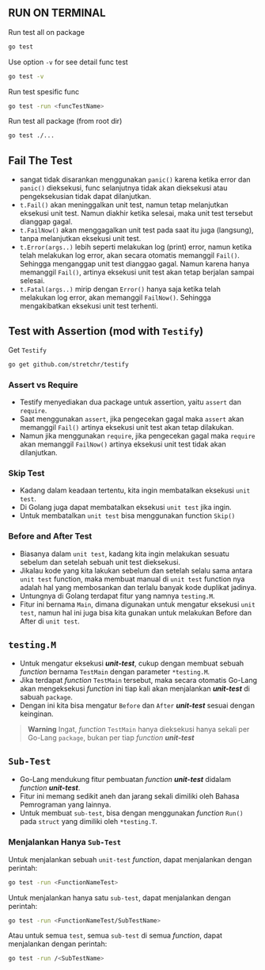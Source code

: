 ## RUN ON TERMINAL

Run test all on package
```bash
go test
```

Use option `-v` for see detail func test
```bash 
go test -v
```

Run test spesific func
```bash
go test -run <funcTestName>
```

Run test all package (from root dir)
```bash
go test ./...
```

## Fail The Test

- sangat tidak disarankan menggunakan `panic()` karena ketika error dan `panic()` dieksekusi, func selanjutnya tidak akan dieksekusi atau pengeksekusian tidak dapat dilanjutkan.
- `t.Fail()` akan meninggalkan unit test, namun tetap melanjutkan eksekusi unit test. Namun diakhir ketika selesai, maka unit test tersebut dianggap gagal.
- `t.FailNow()` akan menggagalkan unit test pada saat itu juga (langsung), tanpa melanjutkan eksekusi unit test.
- `t.Error(args..)` lebih seperti melakukan log (print) error, namun ketika telah melakukan log error, akan secara otomatis memanggil `Fail()`. Sehingga menganggap unit test dianggao gagal. Namun karena hanya memanggil `Fail()`, artinya eksekusi unit test akan tetap berjalan sampai selesai.
- `t.Fatal(args..)` mirip dengan `Error()` hanya saja ketika telah melakukan log error, akan memanggil `FailNow()`. Sehingga mengakibatkan eksekusi unit test terhenti.

## Test with Assertion (mod with `Testify`)

Get `Testify`
```bash
go get github.com/stretchr/testify
```

### Assert vs Require

- Testify menyediakan dua package untuk assertion, yaitu `assert` dan `require`.
- Saat menggunakan `assert`, jika pengecekan gagal maka `assert` akan memanggil `Fail()` artinya eksekusi unit test akan tetap dilakukan.
- Namun jika menggunakan `require`, jika pengecekan gagal maka `require` akan memanggil `FailNow()` artinya eksekusi unit test tidak akan dilanjutkan.

### Skip Test
- Kadang dalam keadaan tertentu, kita ingin membatalkan eksekusi `unit test`.
- Di Golang juga dapat membatalkan eksekusi `unit test` jika ingin.
- Untuk membatalkan `unit test` bisa menggunakan function `Skip()`

### Before and After Test
- Biasanya dalam `unit test`, kadang kita ingin melakukan sesuatu sebelum dan setelah sebuah unit test dieksekusi.
- Jikalau kode yang kita lakukan sebelum dan setelah selalu sama antara `unit test` function, maka membuat manual di `unit test` function nya adalah hal yang membosankan dan terlalu banyak kode duplikat jadinya.
- Untungnya di Golang terdapat fitur yang namnya `testing.M`.
- Fitur ini bernama `Main`, dimana digunakan untuk mengatur eksekusi `unit test`, namun hal ini juga bisa kita gunakan untuk melakukan Before dan After di `unit test`.

## `testing.M`
- Untuk mengatur eksekusi ***unit-test***, cukup dengan membuat sebuah _function_ bernama `TestMain` dengan parameter `*testing.M`.
- Jika terdapat _function_ `TestMain` tersebut, maka secara otomatis Go-Lang akan mengeksekusi _function_ ini tiap kali akan menjalankan ***unit-test*** di sabuah `package`.
- Dengan ini kita bisa mengatur `Before` dan `After` ***unit-test*** sesuai dengan keinginan.

> **Warning**
> Ingat, _function_ `TestMain` hanya dieksekusi hanya sekali per Go-Lang `package`, bukan per tiap _function_ ***unit-test***

## `Sub-Test`
- Go-Lang mendukung fitur pembuatan _function_ ***unit-test*** didalam _function_ ***unit-test***.
- Fitur ini memang sedikit aneh dan jarang sekali dimiliki oleh Bahasa Pemrograman yang lainnya.
- Untuk membuat `sub-test`, bisa dengan menggunakan _function_ `Run()` pada `struct` yang dimiliki oleh `*testing.T`.

### Menjalankan Hanya `Sub-Test`
Untuk menjalankan sebuah `unit-test` _function_, dapat menjalankan dengan perintah:
```bash
go test -run <FunctionNameTest>
```
Untuk menjalankan hanya satu `sub-test`, dapat menjalankan dengan perintah:
```bash
go test -run <FunctionNameTest/SubTestName>
```
Atau untuk semua `test`, semua `sub-test` di semua _function_, dapat menjalankan dengan perintah:
```bash
go test -run /<SubTestName>
```
